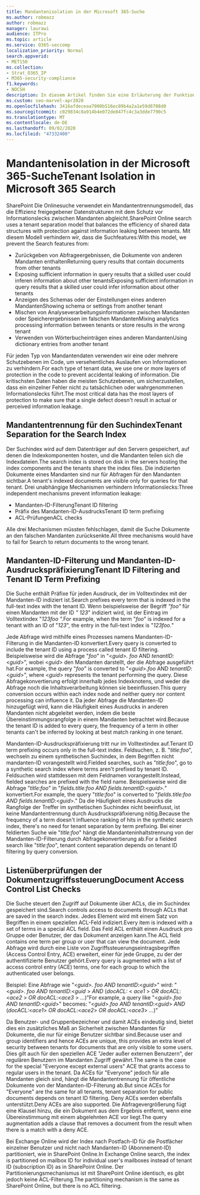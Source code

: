 ```yaml
---
title: Mandantenisolation in der Microsoft 365-Suche
ms.author: robmazz
author: robmazz
manager: laurawi
audience: ITPro
ms.topic: article
ms.service: O365-seccomp
localization_priority: Normal
search.appverid:
- MET150
ms.collection:
- Strat_O365_IP
- M365-security-compliance
f1.keywords:
- NOCSH
description: In diesem Artikel finden Sie eine Erläuterung der Funktionsweise der Mandantenisolation zum Trennen von Mandantendaten in Microsoft 365 Suche.
ms.custom: seo-marvel-apr2020
ms.openlocfilehash: 3416afdeceaa7000b516ec89b4a2a1e59d8708d0
ms.sourcegitcommit: c029834c8a914b4e072de847fc4c3a3dde7790c5
ms.translationtype: MT
ms.contentlocale: de-DE
ms.lasthandoff: 09/02/2020
ms.locfileid: "47332400"
---
```

# <a name="tenant-isolation-in-microsoft-365-search"></a><span data-ttu-id="65460-103">Mandantenisolation in der Microsoft 365-Suche</span><span class="sxs-lookup"><span data-stu-id="65460-103">Tenant Isolation in Microsoft 365 Search</span></span>

<span data-ttu-id="65460-104">SharePoint Die Onlinesuche verwendet ein Mandantentrennungsmodell, das die Effizienz freigegebener Datenstrukturen mit dem Schutz vor Informationslecks zwischen Mandanten abgleicht.</span><span class="sxs-lookup"><span data-stu-id="65460-104">SharePoint Online search uses a tenant separation model that balances the efficiency of shared data structures with protection against information leaking between tenants.</span></span> <span data-ttu-id="65460-105">Mit diesem Modell verhindern wir, dass die Suchfeatures:</span><span class="sxs-lookup"><span data-stu-id="65460-105">With this model, we prevent the Search features from:</span></span>

- <span data-ttu-id="65460-106">Zurückgeben von Abfrageergebnissen, die Dokumente von anderen Mandanten enthalten</span><span class="sxs-lookup"><span data-stu-id="65460-106">Returning query results that contain documents from other tenants</span></span>
- <span data-ttu-id="65460-107">Exposing sufficient information in query results that a skilled user could inferen information about other tenants</span><span class="sxs-lookup"><span data-stu-id="65460-107">Exposing sufficient information in query results that a skilled user could infer information about other tenants</span></span>
- <span data-ttu-id="65460-108">Anzeigen des Schemas oder der Einstellungen eines anderen Mandanten</span><span class="sxs-lookup"><span data-stu-id="65460-108">Showing schema or settings from another tenant</span></span>
- <span data-ttu-id="65460-109">Mischen von Analyseverarbeitungsinformationen zwischen Mandanten oder Speicherergebnissen im falschen Mandanten</span><span class="sxs-lookup"><span data-stu-id="65460-109">Mixing analytics processing information between tenants or store results in the wrong tenant</span></span>
- <span data-ttu-id="65460-110">Verwenden von Wörterbucheinträgen eines anderen Mandanten</span><span class="sxs-lookup"><span data-stu-id="65460-110">Using dictionary entries from another tenant</span></span>

<span data-ttu-id="65460-111">Für jeden Typ von Mandantendaten verwenden wir eine oder mehrere Schutzebenen im Code, um versehentliches Auslaufen von Informationen zu verhindern.</span><span class="sxs-lookup"><span data-stu-id="65460-111">For each type of tenant data, we use one or more layers of protection in the code to prevent accidental leaking of information.</span></span> <span data-ttu-id="65460-112">Die kritischsten Daten haben die meisten Schutzebenen, um sicherzustellen, dass ein einzelner Fehler nicht zu tatsächlichen oder wahrgenommenen Informationslecks führt.</span><span class="sxs-lookup"><span data-stu-id="65460-112">The most critical data has the most layers of protection to make sure that a single defect doesn't result in actual or perceived information leakage.</span></span>

## <a name="tenant-separation-for-the-search-index"></a><span data-ttu-id="65460-113">Mandantentrennung für den Suchindex</span><span class="sxs-lookup"><span data-stu-id="65460-113">Tenant Separation for the Search Index</span></span>

<span data-ttu-id="65460-114">Der Suchindex wird auf dem Datenträger auf den Servern gespeichert, auf denen die Indexkomponenten hosten, und die Mandanten teilen sich die Indexdateien.</span><span class="sxs-lookup"><span data-stu-id="65460-114">The search index is stored on disk in the servers hosting the index components and the tenants share the index files.</span></span> <span data-ttu-id="65460-115">Die indizierten Dokumente eines Mandanten sind nur für Abfragen für den Mandanten sichtbar.</span><span class="sxs-lookup"><span data-stu-id="65460-115">A tenant's indexed documents are visible only for queries for that tenant.</span></span> <span data-ttu-id="65460-116">Drei unabhängige Mechanismen verhindern Informationslecks:</span><span class="sxs-lookup"><span data-stu-id="65460-116">Three independent mechanisms prevent information leakage:</span></span>

- <span data-ttu-id="65460-117">Mandanten-ID-Filterung</span><span class="sxs-lookup"><span data-stu-id="65460-117">Tenant ID filtering</span></span>
- <span data-ttu-id="65460-118">Präfix des Mandanten-ID-Ausdrucks</span><span class="sxs-lookup"><span data-stu-id="65460-118">Tenant ID term prefixing</span></span>
- <span data-ttu-id="65460-119">ACL-Prüfungen</span><span class="sxs-lookup"><span data-stu-id="65460-119">ACL checks</span></span>

<span data-ttu-id="65460-120">Alle drei Mechanismen müssten fehlschlagen, damit die Suche Dokumente an den falschen Mandanten zurücksenkte.</span><span class="sxs-lookup"><span data-stu-id="65460-120">All three mechanisms would have to fail for Search to return documents to the wrong tenant.</span></span>

## <a name="tenant-id-filtering-and-tenant-id-term-prefixing"></a><span data-ttu-id="65460-121">Mandanten-ID-Filterung und Mandanten-ID-Ausdruckspräfixierung</span><span class="sxs-lookup"><span data-stu-id="65460-121">Tenant ID Filtering and Tenant ID Term Prefixing</span></span>

<span data-ttu-id="65460-122">Die Suche enthält Präfixe für jeden Ausdruck, der im Volltextindex mit der Mandanten-ID indiziert ist.</span><span class="sxs-lookup"><span data-stu-id="65460-122">Search prefixes every term that is indexed in the full-text index with the tenant ID.</span></span> <span data-ttu-id="65460-123">Wenn beispielsweise der Begriff *"foo"* für einen Mandanten mit der ID *" 123*" indiziert wird, ist der Eintrag im Volltextindex "*123foo ".*</span><span class="sxs-lookup"><span data-stu-id="65460-123">For example, when the term "*foo*" is indexed for a tenant with an ID of "*123*", the entry in the full-text index is "*123foo.*"</span></span>

<span data-ttu-id="65460-124">Jede Abfrage wird mithilfe eines Prozesses namens Mandanten-ID-Filterung in die Mandanten-ID konvertiert.</span><span class="sxs-lookup"><span data-stu-id="65460-124">Every query is converted to include the tenant ID using a process called tenant ID filtering.</span></span> <span data-ttu-id="65460-125">Beispielsweise wird die Abfrage "*foo*" in "<*guid>.* *foo* AND *tenantID*:<*guid*>", wobei <*guid>* den Mandanten darstellt, der die Abfrage ausgeführt hat.</span><span class="sxs-lookup"><span data-stu-id="65460-125">For example, the query "*foo*" is converted to "<*guid*>.*foo* AND *tenantID*:<*guid*>", where <*guid*> represents the tenant performing the query.</span></span> <span data-ttu-id="65460-126">Diese Abfragekonvertierung erfolgt innerhalb jedes Indexknotens, und weder die Abfrage noch die Inhaltsverarbeitung können sie beeinflussen.</span><span class="sxs-lookup"><span data-stu-id="65460-126">This query conversion occurs within each index node and neither query nor content processing can influence it.</span></span> <span data-ttu-id="65460-127">Da jeder Abfrage die Mandanten-ID hinzugefügt wird, kann die Häufigkeit eines Ausdrucks in anderen Mandanten nicht abgeleitet werden, indem die beste Übereinstimmungsrangfolge in einem Mandanten betrachtet wird.</span><span class="sxs-lookup"><span data-stu-id="65460-127">Because the tenant ID is added to every query, the frequency of a term in other tenants can't be inferred by looking at best match ranking in one tenant.</span></span>

<span data-ttu-id="65460-128">Mandanten-ID-Ausdruckspräfixierung tritt nur im Volltextindex auf.</span><span class="sxs-lookup"><span data-stu-id="65460-128">Tenant ID term prefixing occurs only in the full-text index.</span></span> <span data-ttu-id="65460-129">Feldsuchen, z. B. "*title:foo*", wechseln zu einem synthetischen Suchindex, in dem Begriffen nicht mandanten-ID vorangestellt wird.</span><span class="sxs-lookup"><span data-stu-id="65460-129">Fielded searches, such as "*title:foo*", go to a synthetic search index where terms aren't prefixed by tenant ID.</span></span> <span data-ttu-id="65460-130">Feldsuchen wird stattdessen mit dem Feldnamen vorangestellt.</span><span class="sxs-lookup"><span data-stu-id="65460-130">Instead, fielded searches are prefixed with the field name.</span></span> <span data-ttu-id="65460-131">Beispielsweise wird die Abfrage "*title:foo*" in "*fields.title:foo AND fields.tenantID*:<*guid>."* konvertiert.</span><span class="sxs-lookup"><span data-stu-id="65460-131">For example, the query "*title:foo*" is converted to "*fields.title:foo AND fields.tenantID*:<*guid*>."</span></span> <span data-ttu-id="65460-132">Da die Häufigkeit eines Ausdrucks die Rangfolge der Treffer im synthetischen Suchindex nicht beeinflusst, ist keine Mandantentrennung durch Ausdruckspräfixierung nötig.</span><span class="sxs-lookup"><span data-stu-id="65460-132">Because the frequency of a term doesn't influence ranking of hits in the synthetic search index, there's no need for tenant separation by term prefixing.</span></span> <span data-ttu-id="65460-133">Bei einer feldierten Suche wie "*title:foo*" hängt die Mandanteninhaltstrennung von der Mandanten-ID-Filterung durch Abfragekonvertierung ab.</span><span class="sxs-lookup"><span data-stu-id="65460-133">For a fielded search like "*title:foo*", tenant content separation depends on tenant ID filtering by query conversion.</span></span>

## <a name="document-access-control-list-checks"></a><span data-ttu-id="65460-134">Listenüberprüfungen der Dokumentzugriffssteuerung</span><span class="sxs-lookup"><span data-stu-id="65460-134">Document Access Control List Checks</span></span>

<span data-ttu-id="65460-135">Die Suche steuert den Zugriff auf Dokumente über ACLs, die im Suchindex gespeichert sind.</span><span class="sxs-lookup"><span data-stu-id="65460-135">Search controls access to documents through ACLs that are saved in the search index.</span></span> <span data-ttu-id="65460-136">Jedes Element wird mit einem Satz von Begriffen in einem speziellen ACL-Feld indiziert.</span><span class="sxs-lookup"><span data-stu-id="65460-136">Every item is indexed with a set of terms in a special ACL field.</span></span> <span data-ttu-id="65460-137">Das Feld ACL enthält einen Ausdruck pro Gruppe oder Benutzer, der das Dokument anzeigen kann.</span><span class="sxs-lookup"><span data-stu-id="65460-137">The ACL field contains one term per group or user that can view the document.</span></span> <span data-ttu-id="65460-138">Jede Abfrage wird durch eine Liste von Zugriffssteuerungseintragsbegriffen (Access Control Entry, ACE) erweitert, einer für jede Gruppe, zu der der authentifizierte Benutzer gehört.</span><span class="sxs-lookup"><span data-stu-id="65460-138">Every query is augmented with a list of access control entry (ACE) terms, one for each group to which the authenticated user belongs.</span></span>

<span data-ttu-id="65460-139">Beispiel: Eine Abfrage wie "<*guid>.* *foo AND tenantID*:<*guid*>" wird: "<*guid>.* *foo AND tenantID*:<*guid* >  *AND* (*docACL:* < *ace1* >  *OR docACL*:<*ace2* >  *OR docACL*:<*ace3* >  *...*)"</span><span class="sxs-lookup"><span data-stu-id="65460-139">For example, a query like "<*guid*>.*foo AND tenantID*:<*guid*>" becomes: "<*guid*>.*foo AND tenantID*:<*guid*> *AND* (*docACL:*<*ace1*> *OR docACL*:<*ace2*> *OR docACL*:<*ace3*> *...*)"</span></span>

<span data-ttu-id="65460-140">Da Benutzer- und Gruppenbezeichner und damit ACEs eindeutig sind, bietet dies ein zusätzliches Maß an Sicherheit zwischen Mandanten für Dokumente, die nur für einige Benutzer sichtbar sind.</span><span class="sxs-lookup"><span data-stu-id="65460-140">Because user and group identifiers and hence ACEs are unique, this provides an extra level of security between tenants for documents that are only visible to some users.</span></span> <span data-ttu-id="65460-141">Dies gilt auch für den speziellen ACE "Jeder außer externen Benutzern", der regulären Benutzern im Mandanten Zugriff gewährt.</span><span class="sxs-lookup"><span data-stu-id="65460-141">The same is the case for the special "Everyone except external users" ACE that grants access to regular users in the tenant.</span></span> <span data-ttu-id="65460-142">Da ACEs für "Everyone" jedoch für alle Mandanten gleich sind, hängt die Mandantentrennung für öffentliche Dokumente von der Mandanten-ID-Filterung ab.</span><span class="sxs-lookup"><span data-stu-id="65460-142">But since ACEs for "Everyone" are the same for all tenants, tenant separation for public documents depends on tenant ID filtering.</span></span> <span data-ttu-id="65460-143">Deny ACEs werden ebenfalls unterstützt.</span><span class="sxs-lookup"><span data-stu-id="65460-143">Deny ACEs are also supported.</span></span> <span data-ttu-id="65460-144">Die Abfragevergrößerung fügt eine Klausel hinzu, die ein Dokument aus dem Ergebnis entfernt, wenn eine Übereinstimmung mit einem abgelehnten ACE vor liegt.</span><span class="sxs-lookup"><span data-stu-id="65460-144">The query augmentation adds a clause that removes a document from the result when there is a match with a deny ACE.</span></span>

<span data-ttu-id="65460-145">Bei Exchange Online wird der Index nach Postfach-ID für die Postfächer einzelner Benutzer und nicht nach Mandanten-ID (Abonnement-ID) partitioniert, wie in SharePoint Online.</span><span class="sxs-lookup"><span data-stu-id="65460-145">In Exchange Online search, the index is partitioned on mailbox ID for individual user's mailboxes instead of tenant ID (subscription ID) as in SharePoint Online.</span></span> <span data-ttu-id="65460-146">Der Partitionierungsmechanismus ist mit SharePoint Online identisch, es gibt jedoch keine ACL-Filterung.</span><span class="sxs-lookup"><span data-stu-id="65460-146">The partitioning mechanism is the same as SharePoint Online, but there is no ACL filtering.</span></span>
